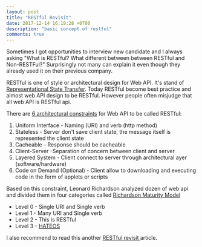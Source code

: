 ```yaml
---
layout: post
title: "RESTful Revisit"
date: 2017-12-14 16:19:28 +0700
description: "basic concept of restful"
comments: true
---
```


Sometimes I got opportunities to interview new candidate and I always asking "What is RESTful? What different between between RESTful and Non-RESTFul?" Surprisingly not many can explain it even though they already used it on their previous company.

RESTful is one of style or architectural design for Web API. It's stand of [Representational State Transfer](). Today RESTful become best practice and almost web API design to be RESTful. However people often misjudge that all web API is RESTful api.

There are [6 architectural constraints](http://www.restapitutorial.com/lessons/whatisrest.html) for Web API to be called RESTful:
1. Uniform Interface - Naming (URI) and verb (http method)
2. Stateless - Server don't save client state, the message itself is represented the client state
3. Cacheable - Response should be cacheable
4. Client-Server -Separation of concern between client and server
5. Layered System - Client connect to server through architectural ayer (software/hardware)
6. Code on Demand (Optional) - Client allow to downloading and executing code in the form of applets or scripts

Based on this constraint, Leonard Richardson analyzed dozen of web api and divided them in four categories called [Richardson Maturity Model](https://restfulapi.net/richardson-maturity-model/)
- Level 0 - Single URI and Single verb
- Level 1 - Many URI and Single verb
- Level 2 - This is RESTful
- Level 3 - [HATEOS](https://en.wikipedia.org/wiki/HATEOAS)

I also recommend to read this another [RESTful revisit ](https://www.linkedin.com/pulse/restful-api-design-revisit-fei-yao/) article.
